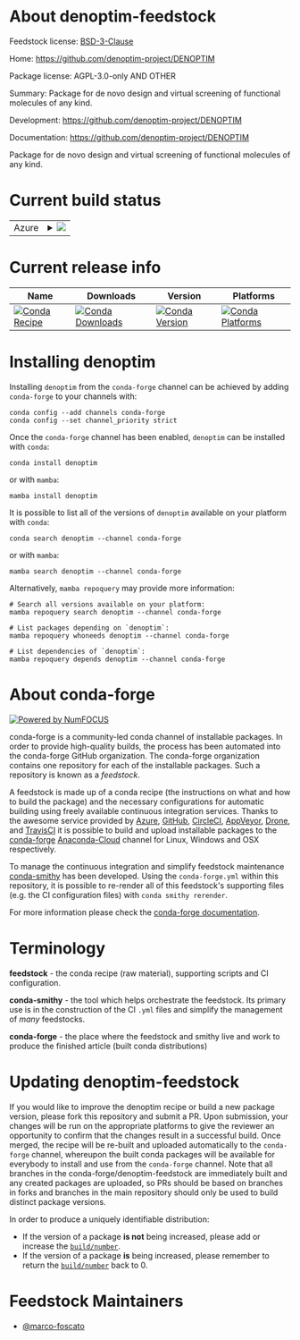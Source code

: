 About denoptim-feedstock
========================

Feedstock license: [BSD-3-Clause](https://github.com/conda-forge/denoptim-feedstock/blob/main/LICENSE.txt)

Home: https://github.com/denoptim-project/DENOPTIM

Package license: AGPL-3.0-only AND OTHER

Summary: Package for de novo design and virtual screening of functional molecules of any kind.

Development: https://github.com/denoptim-project/DENOPTIM

Documentation: https://github.com/denoptim-project/DENOPTIM

Package for de novo design and virtual screening of functional molecules of any kind.

Current build status
====================


<table>
    
  <tr>
    <td>Azure</td>
    <td>
      <details>
        <summary>
          <a href="https://dev.azure.com/conda-forge/feedstock-builds/_build/latest?definitionId=17794&branchName=main">
            <img src="https://dev.azure.com/conda-forge/feedstock-builds/_apis/build/status/denoptim-feedstock?branchName=main">
          </a>
        </summary>
        <table>
          <thead><tr><th>Variant</th><th>Status</th></tr></thead>
          <tbody><tr>
              <td>linux_64</td>
              <td>
                <a href="https://dev.azure.com/conda-forge/feedstock-builds/_build/latest?definitionId=17794&branchName=main">
                  <img src="https://dev.azure.com/conda-forge/feedstock-builds/_apis/build/status/denoptim-feedstock?branchName=main&jobName=linux&configuration=linux%20linux_64_" alt="variant">
                </a>
              </td>
            </tr><tr>
              <td>osx_64</td>
              <td>
                <a href="https://dev.azure.com/conda-forge/feedstock-builds/_build/latest?definitionId=17794&branchName=main">
                  <img src="https://dev.azure.com/conda-forge/feedstock-builds/_apis/build/status/denoptim-feedstock?branchName=main&jobName=osx&configuration=osx%20osx_64_" alt="variant">
                </a>
              </td>
            </tr><tr>
              <td>win_64</td>
              <td>
                <a href="https://dev.azure.com/conda-forge/feedstock-builds/_build/latest?definitionId=17794&branchName=main">
                  <img src="https://dev.azure.com/conda-forge/feedstock-builds/_apis/build/status/denoptim-feedstock?branchName=main&jobName=win&configuration=win%20win_64_" alt="variant">
                </a>
              </td>
            </tr>
          </tbody>
        </table>
      </details>
    </td>
  </tr>
</table>

Current release info
====================

| Name | Downloads | Version | Platforms |
| --- | --- | --- | --- |
| [![Conda Recipe](https://img.shields.io/badge/recipe-denoptim-green.svg)](https://anaconda.org/conda-forge/denoptim) | [![Conda Downloads](https://img.shields.io/conda/dn/conda-forge/denoptim.svg)](https://anaconda.org/conda-forge/denoptim) | [![Conda Version](https://img.shields.io/conda/vn/conda-forge/denoptim.svg)](https://anaconda.org/conda-forge/denoptim) | [![Conda Platforms](https://img.shields.io/conda/pn/conda-forge/denoptim.svg)](https://anaconda.org/conda-forge/denoptim) |

Installing denoptim
===================

Installing `denoptim` from the `conda-forge` channel can be achieved by adding `conda-forge` to your channels with:

```
conda config --add channels conda-forge
conda config --set channel_priority strict
```

Once the `conda-forge` channel has been enabled, `denoptim` can be installed with `conda`:

```
conda install denoptim
```

or with `mamba`:

```
mamba install denoptim
```

It is possible to list all of the versions of `denoptim` available on your platform with `conda`:

```
conda search denoptim --channel conda-forge
```

or with `mamba`:

```
mamba search denoptim --channel conda-forge
```

Alternatively, `mamba repoquery` may provide more information:

```
# Search all versions available on your platform:
mamba repoquery search denoptim --channel conda-forge

# List packages depending on `denoptim`:
mamba repoquery whoneeds denoptim --channel conda-forge

# List dependencies of `denoptim`:
mamba repoquery depends denoptim --channel conda-forge
```


About conda-forge
=================

[![Powered by
NumFOCUS](https://img.shields.io/badge/powered%20by-NumFOCUS-orange.svg?style=flat&colorA=E1523D&colorB=007D8A)](https://numfocus.org)

conda-forge is a community-led conda channel of installable packages.
In order to provide high-quality builds, the process has been automated into the
conda-forge GitHub organization. The conda-forge organization contains one repository
for each of the installable packages. Such a repository is known as a *feedstock*.

A feedstock is made up of a conda recipe (the instructions on what and how to build
the package) and the necessary configurations for automatic building using freely
available continuous integration services. Thanks to the awesome service provided by
[Azure](https://azure.microsoft.com/en-us/services/devops/), [GitHub](https://github.com/),
[CircleCI](https://circleci.com/), [AppVeyor](https://www.appveyor.com/),
[Drone](https://cloud.drone.io/welcome), and [TravisCI](https://travis-ci.com/)
it is possible to build and upload installable packages to the
[conda-forge](https://anaconda.org/conda-forge) [Anaconda-Cloud](https://anaconda.org/)
channel for Linux, Windows and OSX respectively.

To manage the continuous integration and simplify feedstock maintenance
[conda-smithy](https://github.com/conda-forge/conda-smithy) has been developed.
Using the ``conda-forge.yml`` within this repository, it is possible to re-render all of
this feedstock's supporting files (e.g. the CI configuration files) with ``conda smithy rerender``.

For more information please check the [conda-forge documentation](https://conda-forge.org/docs/).

Terminology
===========

**feedstock** - the conda recipe (raw material), supporting scripts and CI configuration.

**conda-smithy** - the tool which helps orchestrate the feedstock.
                   Its primary use is in the construction of the CI ``.yml`` files
                   and simplify the management of *many* feedstocks.

**conda-forge** - the place where the feedstock and smithy live and work to
                  produce the finished article (built conda distributions)


Updating denoptim-feedstock
===========================

If you would like to improve the denoptim recipe or build a new
package version, please fork this repository and submit a PR. Upon submission,
your changes will be run on the appropriate platforms to give the reviewer an
opportunity to confirm that the changes result in a successful build. Once
merged, the recipe will be re-built and uploaded automatically to the
`conda-forge` channel, whereupon the built conda packages will be available for
everybody to install and use from the `conda-forge` channel.
Note that all branches in the conda-forge/denoptim-feedstock are
immediately built and any created packages are uploaded, so PRs should be based
on branches in forks and branches in the main repository should only be used to
build distinct package versions.

In order to produce a uniquely identifiable distribution:
 * If the version of a package **is not** being increased, please add or increase
   the [``build/number``](https://docs.conda.io/projects/conda-build/en/latest/resources/define-metadata.html#build-number-and-string).
 * If the version of a package **is** being increased, please remember to return
   the [``build/number``](https://docs.conda.io/projects/conda-build/en/latest/resources/define-metadata.html#build-number-and-string)
   back to 0.

Feedstock Maintainers
=====================

* [@marco-foscato](https://github.com/marco-foscato/)

